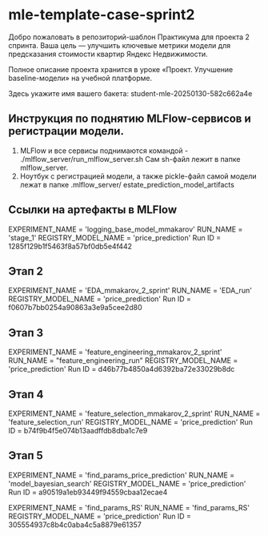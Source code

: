 # mle-template-case-sprint2

Добро пожаловать в репозиторий-шаблон Практикума для проекта 2 спринта. Ваша цель — улучшить ключевые метрики модели для предсказания стоимости квартир Яндекс Недвижимости.

Полное описание проекта хранится в уроке «Проект. Улучшение baseline-модели» на учебной платформе.

Здесь укажите имя вашего бакета:
student-mle-20250130-582c662a4e 

## Инструкция по поднятию MLFlow-сервисов и регистрации модели.
1. MLFlow и все сервисы поднимаются командой - ./mlflow_server/run_mlflow_server.sh
   Сам sh-файл лежит в папке mlflow_server.
2. Ноутбук с регистрацией модели, а также pickle-файл самой модели лежат в папке .mlflow_server/  estate_prediction_model_artifacts

## Ссылки на артефакты в MLFlow
EXPERIMENT_NAME = 'logging_base_model_mmakarov'
RUN_NAME = 'stage_1'
REGISTRY_MODEL_NAME = 'price_prediction'
Run ID = 1285f129b1f5463f8a57bf0db5e4f442

## Этап 2
EXPERIMENT_NAME = 'EDA_mmakarov_2_sprint'
RUN_NAME = 'EDA_run'
REGISTRY_MODEL_NAME = 'price_prediction'
Run ID = f0607b7bb0254a90863a3e9a5cee2d80

## Этап 3
EXPERIMENT_NAME = 'feature_engineering_mmakarov_2_sprint'
RUN_NAME = "feature_engineering_run"
REGISTRY_MODEL_NAME = 'price_prediction'
Run ID = d46b77b4850a4d6392ba72e33029b8dc

## Этап 4
EXPERIMENT_NAME = 'feature_selection_mmakarov_2_sprint'
RUN_NAME = 'feature_selection_run'
REGISTRY_MODEL_NAME = 'price_prediction'
Run ID = b74f9b4f5e074b13aadffdb8dba1c7e9

## Этап 5
EXPERIMENT_NAME = 'find_params_price_prediction'
RUN_NAME = 'model_bayesian_search'
REGISTRY_MODEL_NAME = 'price_prediction'
Run ID = a90519a1eb93449f94559cbaa12ecae4

EXPERIMENT_NAME = 'find_params_RS'
RUN_NAME = 'find_params_RS'
REGISTRY_MODEL_NAME = 'price_prediction'
Run ID = 305554937c8b4c0aba4c5a8879e61357
